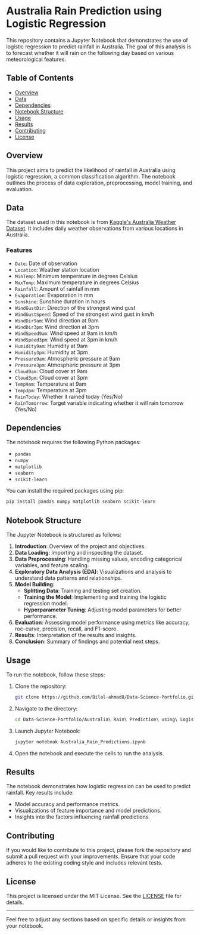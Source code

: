 # Australia Rain Prediction using Logistic Regression

This repository contains a Jupyter Notebook that demonstrates the use of logistic regression to predict rainfall in Australia. The goal of this analysis is to forecast whether it will rain on the following day based on various meteorological features.

## Table of Contents

- [Overview](#overview)
- [Data](#data)
- [Dependencies](#dependencies)
- [Notebook Structure](#notebook-structure)
- [Usage](#usage)
- [Results](#results)
- [Contributing](#contributing)
- [License](#license)

## Overview

This project aims to predict the likelihood of rainfall in Australia using logistic regression, a common classification algorithm. The notebook outlines the process of data exploration, preprocessing, model training, and evaluation.

## Data

The dataset used in this notebook is from [Kaggle's Australia Weather Dataset](https://www.kaggle.com/jsphyg/weather-dataset-rattle-package). It includes daily weather observations from various locations in Australia.

### Features

- `Date`: Date of observation
- `Location`: Weather station location
- `MinTemp`: Minimum temperature in degrees Celsius
- `MaxTemp`: Maximum temperature in degrees Celsius
- `Rainfall`: Amount of rainfall in mm
- `Evaporation`: Evaporation in mm
- `Sunshine`: Sunshine duration in hours
- `WindGustDir`: Direction of the strongest wind gust
- `WindGustSpeed`: Speed of the strongest wind gust in km/h
- `WindDir9am`: Wind direction at 9am
- `WindDir3pm`: Wind direction at 3pm
- `WindSpeed9am`: Wind speed at 9am in km/h
- `WindSpeed3pm`: Wind speed at 3pm in km/h
- `Humidity9am`: Humidity at 9am
- `Humidity3pm`: Humidity at 3pm
- `Pressure9am`: Atmospheric pressure at 9am
- `Pressure3pm`: Atmospheric pressure at 3pm
- `Cloud9am`: Cloud cover at 9am
- `Cloud3pm`: Cloud cover at 3pm
- `Temp9am`: Temperature at 9am
- `Temp3pm`: Temperature at 3pm
- `RainToday`: Whether it rained today (Yes/No)
- `RainTomorrow`: Target variable indicating whether it will rain tomorrow (Yes/No)

## Dependencies

The notebook requires the following Python packages:

- `pandas`
- `numpy`
- `matplotlib`
- `seaborn`
- `scikit-learn`

You can install the required packages using pip:

```bash
pip install pandas numpy matplotlib seaborn scikit-learn
```

## Notebook Structure

The Jupyter Notebook is structured as follows:

1. **Introduction**: Overview of the project and objectives.
2. **Data Loading**: Importing and inspecting the dataset.
3. **Data Preprocessing**: Handling missing values, encoding categorical variables, and feature scaling.
4. **Exploratory Data Analysis (EDA)**: Visualizations and analysis to understand data patterns and relationships.
5. **Model Building**: 
   - **Splitting Data**: Training and testing set creation.
   - **Training the Model**: Implementing and training the logistic regression model.
   - **Hyperparameter Tuning**: Adjusting model parameters for better performance.
6. **Evaluation**: Assessing model performance using metrics like accuracy, roc-curve, precision, recall, and F1-score.
7. **Results**: Interpretation of the results and insights.
8. **Conclusion**: Summary of findings and potential next steps.

## Usage

To run the notebook, follow these steps:

1. Clone the repository:

   ```bash
   git clone https://github.com/Bilal-ahmad8/Data-Science-Portfolio.git
   ```

2. Navigate to the directory:

   ```bash
   cd Data-Science-Portfolio/Australia\ Rain\ Prediction\ using\ Logistic\ Regression
   ```

3. Launch Jupyter Notebook:

   ```bash
   jupyter notebook Australia_Rain_Predictions.ipynb
   ```

4. Open the notebook and execute the cells to run the analysis.

## Results

The notebook demonstrates how logistic regression can be used to predict rainfall. Key results include:

- Model accuracy and performance metrics.
- Visualizations of feature importance and model predictions.
- Insights into the factors influencing rainfall predictions.

## Contributing

If you would like to contribute to this project, please fork the repository and submit a pull request with your improvements. Ensure that your code adheres to the existing coding style and includes relevant tests.

## License

This project is licensed under the MIT License. See the [LICENSE](LICENSE) file for details.

---

Feel free to adjust any sections based on specific details or insights from your notebook.
